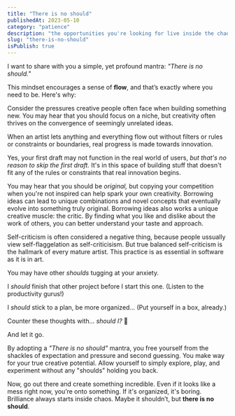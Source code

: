 ```yaml
---
title: "There is no should"
publishedAt: 2023-05-10
category: "patience"
description: "the opportunities you're looking for live inside the chaotic proccess"
slug: "there-is-no-should"
isPublish: true
---
```


I want to share with you a simple, yet profound mantra: _"There is no should."_

This mindset encourages a sense of **flow**, and that’s exactly where you need to be. Here's why:

Consider the pressures creative people often face when building something new. You may hear that you should focus on a niche, but creativity often thrives on the convergence of seemingly unrelated ideas.

When an artist lets anything and everything flow out without filters or rules or constraints or boundaries, real progress is made towards innovation.

Yes, your first draft may not function in the real world of users, _but that's no reason to skip the first draft._ It's in this space of building stuff that doesn't fit any of the rules or constraints that real innovation begins.

You may hear that you should be *original,* but copying your competition when you're not inspired can help spark your own creativity. Borrowing ideas can lead to unique combinations and novel concepts that eventually evolve into something truly original. Borrowing ideas also works a unique creative muscle: the critic. By finding what you like and dislike about the work of others, you can better understand your taste and approach.

Self-criticism is often considered a negative thing, because people ussually view self-flaggelation as self-criticisism. But true balanced self-criticism is the hallmark of every mature artist. This practice is as essential in software as it is in art.

You may have other _shoulds_ tugging at your anxiety.

I _should_ finish that other project before I start this one. (Listen to the productivity gurus!)

I _should_ stick to a plan, be more organized… (Put yourself in a box, already.)

Counter these thoughts with… _should I?_ 🤠

And let it go.

By adopting a _"There is no should"_ mantra, you free yourself from the shackles of expectation and pressure and second guessing. You make way for your true creative potential. Allow yourself to simply explore, play, and experiment without any "shoulds" holding you back.

Now, go out there and create something incredible. Even if it looks like a mess right now, you’re onto something. If it's organized, it's boring. Brilliance always starts inside chaos. Maybe it shouldn’t, but **there is no should**.


